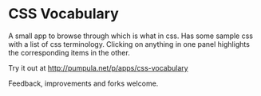 # CSS Vocabulary

A small app to browse through which is what in css. Has some sample css with a list of css terminology. Clicking on anything in one panel highlights the corresponding items in the other.

Try it out at http://pumpula.net/p/apps/css-vocabulary

Feedback, improvements and forks welcome.
